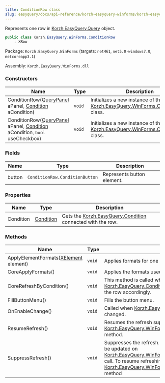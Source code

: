 ```yaml
---
title: ConditionRow class
slug: easyquery/docs/api-reference/korzh-easyquery-winforms/korzh-easyquery-winforms-namespace/conditionrow-class
---
```



Represents one row in [Korzh.EasyQuery.Query](/api-reference/korzh-easyquery/korzh-easyquery-namespace/query-class) object.
```csharp
public class Korzh.EasyQuery.WinForms.ConditionRow
    : XRow

```
Package: `Korzh.EasyQuery.WinForms` (targets: `net461`, `net5.0-windows7.0`, `netcoreapp3.1`)

Assembly: `Korzh.EasyQuery.WinForms.dll`

### Constructors

| Name | Type | Description | 
| --- | --- | --- | 
| ConditionRow([QueryPanel](/api-reference/korzh-easyquery-winforms/korzh-easyquery-winforms-namespace/querypanel-class) aPanel, [Condition](/api-reference/korzh-easyquery/korzh-easyquery-namespace/condition-class) aCondition) | `void` | Initializes a new instance of the [Korzh.EasyQuery.WinForms.ConditionRow](/api-reference/korzh-easyquery-winforms/korzh-easyquery-winforms-namespace/conditionrow-class) class. | 
| ConditionRow([QueryPanel](/api-reference/korzh-easyquery-winforms/korzh-easyquery-winforms-namespace/querypanel-class) aPanel, [Condition](/api-reference/korzh-easyquery/korzh-easyquery-namespace/condition-class) aCondition, `bool` useCheckbox) | `void` | Initializes a new instance of the [Korzh.EasyQuery.WinForms.ConditionRow](/api-reference/korzh-easyquery-winforms/korzh-easyquery-winforms-namespace/conditionrow-class) class. | 


### Fields

| Name | Type | Description | 
| --- | --- | --- | 
| button | `ConditionRow.ConditionButton` | Represents button element. | 


### Properties

| Name | Type | Description | 
| --- | --- | --- | 
| Condition | [Condition](/api-reference/korzh-easyquery/korzh-easyquery-namespace/condition-class) | Gets the [Korzh.EasyQuery.Condition](/api-reference/korzh-easyquery/korzh-easyquery-namespace/condition-class) connected with the row. | 


### Methods

| Name | Type | Description | 
| --- | --- | --- | 
| ApplyElementFormats([XElement](/api-reference/korzh-easyquery-winforms/korzh-easyquery-winforms-namespace/xelement-class) element) | `void` | Applies formats for one element. | 
| CoreApplyFormats() | `void` | Applies the formats used in parent object. | 
| CoreRefreshByCondition() | `void` | This method is called when connected [Korzh.EasyQuery.Condition](/api-reference/korzh-easyquery/korzh-easyquery-namespace/condition-class) is changed  and we need to refresh the row accordingly. | 
| FillButtonMenu() | `void` | Fills the button menu. | 
| OnEnableChange() | `void` | Called when [Korzh.EasyQuery.Condition.IsEnabled](/api-reference/korzh-easyquery/korzh-easyquery-namespace/condition-class) property is changed. | 
| ResumeRefresh() | `void` | Resumes the refresh suppressed by [Korzh.EasyQuery.WinForms.ConditionRow.SuppressRefresh](/api-reference/korzh-easyquery-winforms/korzh-easyquery-winforms-namespace/conditionrow-class) method. | 
| SuppressRefresh() | `void` | Suppresses the refresh. After this method call the row will not be updated on [Korzh.EasyQuery.WinForms.ConditionRow.RefreshByCondition](/api-reference/korzh-easyquery-winforms/korzh-easyquery-winforms-namespace/conditionrow-class) call.  To resume refreshing back call [Korzh.EasyQuery.WinForms.ConditionRow.ResumeRefresh](/api-reference/korzh-easyquery-winforms/korzh-easyquery-winforms-namespace/conditionrow-class) method |